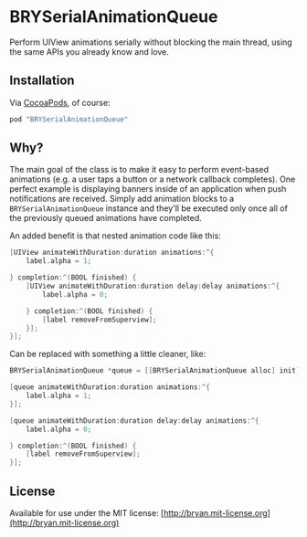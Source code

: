 # BRYSerialAnimationQueue

Perform UIView animations serially without blocking the main thread, using the same APIs you already know and love.

## Installation

Via [CocoaPods](http://cocoapods.org), of course:

``` ruby
pod "BRYSerialAnimationQueue"
```

## Why?

The main goal of the class is to make it easy to perform event-based animations (e.g. a user taps a button or a network callback completes). One perfect example is displaying banners inside of an application when push notifications are received. Simply add animation blocks to a `BRYSerialAnimationQueue` instance and they'll be executed only once all of the previously queued animations have completed.

An added benefit is that nested animation code like this:

```objective-c
[UIView animateWithDuration:duration animations:^{
    label.alpha = 1;

} completion:^(BOOL finished) {
    [UIView animateWithDuration:duration delay:delay animations:^{
        label.alpha = 0;

    } completion:^(BOOL finished) {
        [label removeFromSuperview];
    }];
}];
```

Can be replaced with something a little cleaner, like:

```objective-c
BRYSerialAnimationQueue *queue = [[BRYSerialAnimationQueue alloc] init];

[queue animateWithDuration:duration animations:^{
    label.alpha = 1;
}];

[queue animateWithDuration:duration delay:delay animations:^{
    label.alpha = 0;

} completion:^(BOOL finished) {
    [label removeFromSuperview];
}];
```

## License
Available for use under the MIT license: [http://bryan.mit-license.org](http://bryan.mit-license.org)
